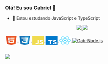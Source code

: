 ### Olá! Eu sou Gabriel 👋

- 🌱 Estou estudando JavaScript e TypeScript

<div align="center">
  <a href="https://github.com/Teixeira-G">
  <img height="160em" src="https://github-readme-stats.vercel.app/api?username=Teixeira-G&show_icons=true&theme=midnight-purple&include_all_commits=true&count_private=true"/>
  <img height="160em" src="https://github-readme-stats.vercel.app/api/top-langs/?username=Teixeira-G&layout=compact&langs_count=7&theme=midnight-purple"/>
</div>

<div style="display: inline_block"><br>
  <img align="center" alt="Gab-HTML" height="30" width="40" src="https://raw.githubusercontent.com/devicons/devicon/master/icons/html5/html5-original.svg">
  <img align="center" alt="Gab-CSS" height="30" width="40" src="https://raw.githubusercontent.com/devicons/devicon/master/icons/css3/css3-original.svg">
  <img align="center" alt="Gab-Js" height="30" width="40" src="https://raw.githubusercontent.com/devicons/devicon/master/icons/javascript/javascript-plain.svg">
  <img align="center" alt="Gab-Ts" height="30" width="40" src="https://raw.githubusercontent.com/devicons/devicon/master/icons/typescript/typescript-plain.svg">
  <img align="center" alt="Gab-React" height="30" width="40" src="https://raw.githubusercontent.com/devicons/devicon/master/icons/react/react-original.svg">
  <img align="center" alt="Gab-Node.js" heiht="80" width="70" src="https://cdn.jsdelivr.net/gh/devicons/devicon/icons/nodejs/nodejs-original-wordmark.svg" />
</div>
  
  ##
  
<div>
  <a href="https://www.linkedin.com/in/gabriel-teixeira-8659251b7/" target="_blank"><img src="https://img.shields.io/badge/LinkedIn-0077B5?style=for-the-badge&logo=linkedin&logoColor=white" target="_blank"></a> 
</div>
